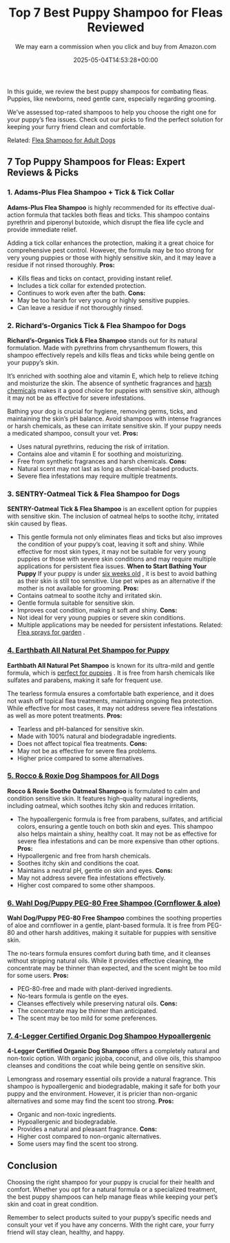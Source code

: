 ﻿---
author: We may earn a commission when you click and buy from Amazon.com
layout: post
title: Top 7 Best Puppy Shampoo for Fleas Reviewed
date: '2025-05-04T14:53:28+00:00'
categories:
- Fleas
- Product Reviews
tags: []
slug: /best-puppy-shampoo-for-fleas/
lastmod: 2025-05-07T12:21:25+03:00
---

In this guide, we review the best puppy shampoos for combating fleas. Puppies, like newborns, need gentle care, especially regarding grooming.

We’ve assessed top-rated shampoos to help you choose the right one for your puppy’s flea issues. Check out our picks to find the perfect solution for keeping your furry friend clean and comfortable.

Related:
[Flea Shampoo for Adult Dogs](https://pestpolicy.com/best-flea-shampoo-for-dogs/)
## 7 Top Puppy Shampoos for Fleas: Expert Reviews & Picks
### **1. Adams-Plus Flea Shampoo + Tick & Tick Collar**
**Adams-Plus Flea Shampoo**
is highly recommended for its effective dual-action formula that tackles both fleas and ticks. This shampoo contains pyrethrin and piperonyl butoxide, which disrupt the flea life cycle and provide immediate relief.

Adding a tick collar enhances the protection, making it a great choice for comprehensive pest control. However, the formula may be too strong for very young puppies or those with highly sensitive skin, and it may leave a residue if not rinsed thoroughly.
**Pros:**
- Kills fleas and ticks on contact, providing instant relief.
- Includes a tick collar for extended protection.
- Continues to work even after the bath.
**Cons:**
- May be too harsh for very young or highly sensitive puppies.
- Can leave a residue if not thoroughly rinsed.
### **2. Richard’s-Organics Tick & Flea Shampoo for Dogs**
**Richard’s-Organics Tick & Flea Shampoo**
stands out for its natural formulation. Made with pyrethrins from chrysanthemum flowers, this shampoo effectively repels and kills fleas and ticks while being gentle on your puppy’s skin.

It’s enriched with soothing aloe and vitamin E, which help to relieve itching and moisturize the skin. The absence of synthetic fragrances and
[harsh chemicals](https://www.vetmed.wsu.edu/outreach/Pet-Health-Topics/categories/procedures/dogs/bathing-your-dog)
makes it a good choice for puppies with sensitive skin, although it may not be as effective for severe infestations.

Bathing your dog is crucial for hygiene, removing germs, ticks, and maintaining the skin’s pH balance. Avoid shampoos with intense fragrances or harsh chemicals, as these can irritate sensitive skin. If your puppy needs a medicated shampoo, consult your vet.
**Pros:**
- Uses natural pyrethrins, reducing the risk of irritation.
- Contains aloe and vitamin E for soothing and moisturizing.
- Free from synthetic fragrances and harsh chemicals.
**Cons:**
- Natural scent may not last as long as chemical-based products.
- Severe flea infestations may require multiple treatments.
### **3. SENTRY-Oatmeal Tick & Flea Shampoo for Dogs**
**SENTRY-Oatmeal Tick & Flea Shampoo**
is an excellent option for puppies with sensitive skin. The inclusion of oatmeal helps to soothe itchy, irritated skin caused by fleas.
- This gentle formula not only eliminates fleas and ticks but also improves the condition of your puppy’s coat, leaving it soft and shiny.
While effective for most skin types, it may not be suitable for very young puppies or those with severe skin conditions and may require multiple applications for persistent flea issues.
**When to Start Bathing Your Puppy**
If your puppy is under
[six weeks old](https://www.aspca.org/pet-care/dog-care/dog-grooming-tips)
,
it is best to avoid bathing as their skin is still too sensitive. Use pet wipes as an alternative if the mother is not available for grooming.
**Pros:**
- Contains oatmeal to soothe itchy and irritated skin.
- Gentle formula suitable for sensitive skin.
- Improves coat condition, making it soft and shiny.
**Cons:**
- Not ideal for very young puppies or severe skin conditions.
- Multiple applications may be needed for persistent infestations.
Related:
[Flea sprays for garden](https://pestpolicy.com/best-flea-spray-for-yard/)
.
### [4. Earthbath All Natural Pet Shampoo for Puppy](https://www.amazon.com/dp/B00079PHUW?&linkCode=ll1&tag=p-policy-20&linkId=f50649597e17f41992faeef9a12f958d&language=en_US&ref_=as_li_ss_tl)
**Earthbath All Natural Pet Shampoo**
is known for its ultra-mild and gentle formula, which is
[perfect for puppies](https://pestpolicy.com/best-flea-treatment-for-puppies/)
. It is free from harsh chemicals like sulfates and parabens, making it safe for frequent use.

The tearless formula ensures a comfortable bath experience, and it does not wash off topical flea treatments, maintaining ongoing flea protection. While effective for most cases, it may not address severe flea infestations as well as more potent treatments.
**Pros:**
- Tearless and pH-balanced for sensitive skin.
- Made with 100% natural and biodegradable ingredients.
- Does not affect topical flea treatments.
**Cons:**
- May not be as effective for severe flea problems.
- Higher price compared to some alternatives.
### [5. Rocco & Roxie Dog Shampoos for All Dogs](https://www.amazon.com/dp/B01A6AML6Y?th=1&linkCode=ll1&tag=p-policy-20&linkId=2e8f636da09dc624647936f86d26fd6a&language=en_US&ref_=as_li_ss_tl)
**Rocco & Roxie Soothe Oatmeal Shampoo**
is formulated to calm and condition sensitive skin. It features high-quality natural ingredients, including oatmeal, which soothes itchy skin and reduces irritation.
- The hypoallergenic formula is free from parabens, sulfates, and artificial colors, ensuring a gentle touch on both skin and eyes.
This shampoo also helps maintain a shiny, healthy coat. It may not be as effective for severe flea infestations and can be more expensive than other options.
**Pros:**
- Hypoallergenic and free from harsh chemicals.
- Soothes itchy skin and conditions the coat.
- Maintains a neutral pH, gentle on skin and eyes.
**Cons:**
- May not address severe flea infestations effectively.
- Higher cost compared to some other shampoos.
### [6. Wahl Dog/Puppy PEG-80 Free Shampoo (Cornflower & aloe)](https://www.amazon.com/dp/B005CUTY7I?&linkCode=ll1&tag=p-policy-20&linkId=7d59d5ee2fc12abf6b992ed3995ed90b&language=en_US&ref_=as_li_ss_tl)
**Wahl Dog/Puppy PEG-80 Free Shampoo**
combines the soothing properties of aloe and cornflower in a gentle, plant-based formula. It is free from PEG-80 and other harsh additives, making it suitable for puppies with sensitive skin.

The no-tears formula ensures comfort during bath time, and it cleanses without stripping natural oils. While it provides effective cleaning, the concentrate may be thinner than expected, and the scent might be too mild for some users.
**Pros:**
- PEG-80-free and made with plant-derived ingredients.
- No-tears formula is gentle on the eyes.
- Cleanses effectively while preserving natural oils.
**Cons:**
- The concentrate may be thinner than anticipated.
- The scent may be too mild for some preferences.
### [7. 4-Legger Certified Organic Dog Shampoo Hypoallergenic](https://www.amazon.com/dp/B011ESJXRW?th=1&linkCode=ll1&tag=p-policy-20&linkId=c6c2103e2416e94748e3422318a43bd5&language=en_US&ref_=as_li_ss_tl)
**4-Legger Certified Organic Dog Shampoo**
offers a completely natural and non-toxic option. With organic jojoba, coconut, and olive oils, this shampoo cleanses and conditions the coat while being gentle on sensitive skin.

Lemongrass and rosemary essential oils provide a natural fragrance. This shampoo is hypoallergenic and biodegradable, making it safe for both your puppy and the environment. However, it is pricier than non-organic alternatives and some may find the scent too strong.
**Pros:**
- Organic and non-toxic ingredients.
- Hypoallergenic and biodegradable.
- Provides a natural and pleasant fragrance.
**Cons:**
- Higher cost compared to non-organic alternatives.
- Some users may find the scent too strong.
## Conclusion
Choosing the right shampoo for your puppy is crucial for their health and comfort. Whether you opt for a natural formula or a specialized treatment, the best puppy shampoos can help manage fleas while keeping your pet’s skin and coat in great condition.

Remember to select products suited to your puppy’s specific needs and consult your vet if you have any concerns. With the right care, your furry friend will stay clean, healthy, and happy.